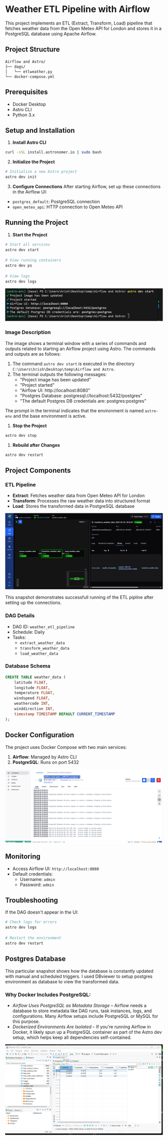 # Weather ETL Pipeline with Airflow

This project implements an ETL (Extract, Transform, Load) pipeline that fetches weather data from the Open Meteo API for London and stores it in a PostgreSQL database using Apache Airflow.

## Project Structure
```
Airflow and Astro/
├── dags/
│   └── etlweather.py
└── docker-compose.yml
```

## Prerequisites
- Docker Desktop
- Astro CLI
- Python 3.x

## Setup and Installation

1. **Install Astro CLI**
```bash
curl -sSL install.astronomer.io | sudo bash
```

2. **Initialize the Project**
```bash
# Initialize a new Astro project
astro dev init
```

3. **Configure Connections**
After starting Airflow, set up these connections in the Airflow UI:
- `postgres_default`: PostgreSQL connection
- `open_meteo_api`: HTTP connection to Open Meteo API

## Running the Project

1. **Start the Project**
```bash
# Start all services
astro dev start

# View running containers
astro dev ps

# View logs
astro dev logs
```
![AstroDevStart](https://github.com/hrishikesh26/Astro_Airflow_Postgres_ETL/blob/main/images/astroDevStart.png)

### Image Description

The image shows a terminal window with a series of commands and outputs related to starting an Airflow project using Astro. The commands and outputs are as follows:

1. The command `astro dev start` is executed in the directory `C:\Users\hrish\Desktop\temp\Airflow and Astro`.
2. The terminal outputs the following messages:
   - "Project image has been updated"
   - "Project started"
   - "Airflow UI: http://localhost:8080"
   - "Postgres Database: postgresql://localhost:5432/postgres"
   - "The default Postgres DB credentials are: postgres:postgres"

The prompt in the terminal indicates that the environment is named `astro-env` and the base environment is active.

1. **Stop the Project**
```bash
astro dev stop
```

1. **Rebuild after Changes**
```bash
astro dev restart
```

## Project Components

### ETL Pipeline
- **Extract**: Fetches weather data from Open Meteo API for London
- **Transform**: Processes the raw weather data into structured format
- **Load**: Stores the transformed data in PostgreSQL database

![AriflowDash](https://github.com/hrishikesh26/Astro_Airflow_Postgres_ETL/blob/main/images/airflow_success_dash.png)

This snapshot demonstrates successfull running of the ETL pipline after setting up the connections.

### DAG Details
- DAG ID: `weather_etl_pipeline`
- Schedule: Daily
- Tasks:
  - `extract_weather_data`
  - `transform_weather_data`
  - `load_weather_data`

### Database Schema
```sql
CREATE TABLE weather_data (
    latitude FLOAT,
    longitude FLOAT,
    temperature FLOAT,
    windspeed FLOAT,
    weathercode INT,
    winddirection INT,
    timestamp TIMESTAMP DEFAULT CURRENT_TIMESTAMP
);
```

## Docker Configuration
The project uses Docker Compose with two main services:
1. **Airflow**: Managed by Astro CLI
2. **PostgreSQL**: Runs on port 5432
   
![PostgresDockerContainer](https://github.com/hrishikesh26/Astro_Airflow_Postgres_ETL/blob/main/images/postgresdocker.png)

## Monitoring
- Access Airflow UI: `http://localhost:8080`
- Default credentials:
  - Username: `admin`
  - Password: `admin`

## Troubleshooting
If the DAG doesn't appear in the UI:
```bash
# Check logs for errors
astro dev logs

# Restart the environment
astro dev restart
```

## Postgres Database
This particular snapshot shows how the database is constantly updated with manual and scheduled triggers. I used DBviewer to setup postgres environment as database to view the transformed data. 
### Why Docker Includes PostgreSQL:
- *Airflow Uses PostgreSQL as Metadata Storage* – Airflow needs a database to store metadata like DAG runs, task instances, logs, and configurations. Many Airflow setups include PostgreSQL or MySQL for this purpose.
- *Dockerized Environments Are Isolated* – If you're running Airflow in Docker, it likely spun up a PostgreSQL container as part of the Astro dev setup, which helps keep all dependencies self-contained.

![PostgresDatabase](https://github.com/hrishikesh26/Astro_Airflow_Postgres_ETL/blob/main/images/dbviewer.png)

